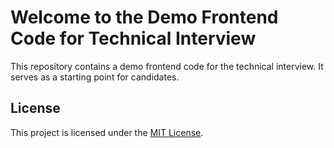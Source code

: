 # Welcome to the Demo Frontend Code for Technical Interview

This repository contains a demo frontend code for the technical interview. It serves as a starting point for candidates.

## License

This project is licensed under the [MIT License](LICENSE).

